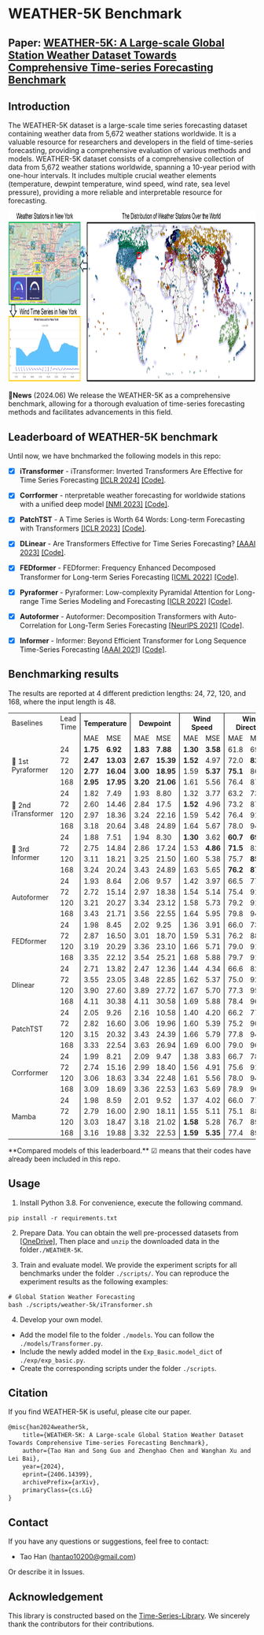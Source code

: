 #  WEATHER-5K Benchmark 
## Paper: [WEATHER-5K: A Large-scale Global Station Weather Dataset Towards Comprehensive Time-series Forecasting Benchmark](https://arxiv.org/abs/2406.14399)

## Introduction

The WEATHER-5K dataset is a large-scale time series forecasting dataset containing weather data from 5,672 weather stations worldwide. It is a valuable resource for researchers and developers in the field of time-series forecasting, providing a comprehensive evaluation of various methods and models.
WEATHER-5K dataset consists of a comprehensive collection of data from 5,672 weather stations worldwide, spanning a 10-year period with one-hour intervals. It includes multiple crucial weather elements (temperature, dewpint temperature, wind speed, wind rate, sea level pressure), providing a more reliable and interpretable resource for forecasting.

<p align="center">
<img src=".\asset\Overview.png" height = "350" alt="" align=center />
</p>


:triangular_flag_on_post:**News** (2024.06)  We release the WEATHER-5K as a comprehensive benchmark, allowing for a thorough evaluation of time-series forecasting methods and facilitates advancements in this field.

## Leaderboard of WEATHER-5K benchmark

Until now, we have bnchmarked the following models in this repo:
  - [x] **iTransformer** - iTransformer: Inverted Transformers Are Effective for Time Series Forecasting [[ICLR 2024]](https://arxiv.org/abs/2310.06625) [[Code]](https://github.com/thuml/Time-Series-Library/blob/main/models/iTransformer.py).
  - [x] **Corrformer** - nterpretable weather forecasting for worldwide stations with a unified deep model [[NMI 2023]](https://www.nature.com/articles/s42256-023-00667-9) [[Code]](https://github.com/thuml/Time-Series-Library/blob/main/models/Corrformer.py).

  - [x] **PatchTST** - A Time Series is Worth 64 Words: Long-term Forecasting with Transformers [[ICLR 2023]](https://openreview.net/pdf?id=Jbdc0vTOcol) [[Code]](https://github.com/thuml/Time-Series-Library/blob/main/models/PatchTST.py).
  - [x] **DLinear** - Are Transformers Effective for Time Series Forecasting? [[AAAI 2023]](https://arxiv.org/pdf/2205.13504.pdf) [[Code]](https://github.com/thuml/Time-Series-Library/blob/main/models/DLinear.py).
  - [x] **FEDformer** - FEDformer: Frequency Enhanced Decomposed Transformer for Long-term Series Forecasting [[ICML 2022]](https://proceedings.mlr.press/v162/zhou22g.html) [[Code]](https://github.com/thuml/Time-Series-Library/blob/main/models/FEDformer.py).
  - [x] **Pyraformer** - Pyraformer: Low-complexity Pyramidal Attention for Long-range Time Series Modeling and Forecasting [[ICLR 2022]](https://openreview.net/pdf?id=0EXmFzUn5I) [[Code]](https://github.com/thuml/Time-Series-Library/blob/main/models/Pyraformer.py).
  - [x] **Autoformer** - Autoformer: Decomposition Transformers with Auto-Correlation for Long-Term Series Forecasting [[NeurIPS 2021]](https://openreview.net/pdf?id=I55UqU-M11y) [[Code]](https://github.com/thuml/Time-Series-Library/blob/main/models/Autoformer.py).
  - [x] **Informer** - Informer: Beyond Efficient Transformer for Long Sequence Time-Series Forecasting [[AAAI 2021]](https://ojs.aaai.org/index.php/AAAI/article/view/17325/17132) [[Code]](https://github.com/thuml/Time-Series-Library/blob/main/models/Informer.py).


<!-- 
**Note: We will keep updating this leaderboard.** If you have proposed advanced and awesome models, you can send us your paper/code link or raise a pull request. We will add them to this repo and update the leaderboard as soon as possible. -->

## Benchmarking results 

The results are reported at 4 different prediction lengths: 24, 72, 120, and 168, where the input length is 48. 
<table>
  <colgroup>
    <col>
    <col>
    <col style="border-left: 1px solid black;">
    <col style="border-right: 1px solid black;">
    <col style="border-left: 1px solid black;">
    <col style="border-right: 1px solid black;">
    <col style="border-left: 1px solid black;">
    <col style="border-right: 1px solid black;">
    <col style="border-left: 1px solid black;">
    <col style="border-right: 1px solid black;">
    <col style="border-left: 1px solid black;">
    <col style="border-right: 1px solid black;">
  </colgroup>
    <tr>
        <td>Baselines<strong></td>
        <td>Lead Time</td>
        <th colspan="2">Temperature</th>
        <th colspan="2">Dewpoint</th>
        <th colspan="2">Wind Speed</th>
        <th colspan="2">Wind Direction</th>
        <th colspan="2">Sea Level Pressure</th>
        <th colspan="2">Overall</th>
    </tr>
    <tr>
        <td></td>
        <td></td>
        <td>MAE</td>
        <td>MSE</td>
        <td>MAE</td>
        <td>MSE</td>
        <td>MAE</td>
        <td>MSE</td>
        <td>MAE</td>
        <td>MSE</td>
        <td>MAE</td>
        <td>MSE</td>
        <td>MAE</td>
        <td>MSE</td>
    </tr>
<tr>
        <td rowspan="4">🥇 1st Pyraformer</td>
        <td>24</td>
        <td><strong>1.75<strong></td>
        <td><strong>6.92<strong></td>
        <td><strong>1.83<strong></td>
        <td><strong>7.88<strong></td>
        <td><strong>1.30<strong></td>
        <td><strong>3.58<strong></td>
        <td>61.8</td>
        <td>6930.2</td>
        <td><strong>1.90<strong></td>
        <td><strong>9.72<strong></td>
        <td>13.7</td>
        <td>1391.7</td>
    </tr>
    <tr>
        <td>72</td>
        <td><strong>2.47<strong></td>
        <td><strong>13.03<strong></td>
        <td><strong>2.67<strong></td>
        <td><strong>15.39<strong></td>
        <td><strong>1.52<strong></td>
        <td>4.97</td>
        <td>72.0</td>
        <td><strong>8222.4<strong></td>
        <td><strong>3.76<strong></td>
        <td><strong>33.67<strong></td>
        <td>16.5</td>
        <td>1657.9</td>
    </tr>
    <tr>
        <td>120</td>
        <td><strong>2.77<strong></td>
        <td><strong>16.04<strong></td>
        <td><strong>3.00<strong></td>
        <td><strong>18.95<strong></td>
        <td>1.59</td>
        <td><strong>5.37<strong></td>
        <td><strong>75.1<strong></td>
        <td>8610.7</td>
        <td><strong>4.43<strong></td>
        <td><strong>43.91<strong></td>
        <td><strong>17.4<strong></td>
        <td>1739.0</td>
    </tr>
    <tr>
        <td>168</td>
        <td><strong>2.95<strong></td>
        <td><strong>17.95<strong></td>
        <td><strong>3.20<strong></td>
        <td><strong>21.06<strong></td>
        <td>1.61</td>
        <td>5.56</td>
        <td>76.4</td>
        <td>8773.5</td>
        <td><strong>4.77<strong></td>
        <td><strong>49.97<strong></td>
        <td><strong>17.8<strong></td>
        <td>1773.6</td>
    </tr>
        <tr>
        <td rowspan="4">🥈 2nd iTransformer</td>
        <td>24</td>
        <td>1.82</td>
        <td>7.49</td>
        <td>1.93</td>
        <td>8.80</td>
        <td>1.32</td>
        <td>3.77</td>
        <td>63.2</td>
        <td>7358.8</td>
        <td>1.99</td>
        <td>10.84</td>
        <td>14.1</td>
        <td>1478.0</td>
    </tr>
    <tr>
        <td>72</td>
        <td>2.60</td>
        <td>14.46</td>
        <td>2.84</td>
        <td>17.5</td>
        <td><strong>1.52<strong></td>
        <td>4.96</td>
        <td>73.2</td>
        <td>8713.3</td>
        <td>4.14</td>
        <td>40.65</td>
        <td>16.9</td>
        <td>1758.2</td>
    </tr>
    <tr>
        <td>120</td>
        <td>2.97</td>
        <td>18.36</td>
        <td>3.24</td>
        <td>22.16</td>
        <td>1.59</td>
        <td>5.42</td>
        <td>76.4</td>
        <td>9192.2</td>
        <td>4.95</td>
        <td>54.67</td>
        <td>17.8</td>
        <td>1858.6</td>
    </tr>
    <tr>
        <td>168</td>
        <td>3.18</td>
        <td>20.64</td>
        <td>3.48</td>
        <td>24.89</td>
        <td>1.64</td>
        <td>5.67</td>
        <td>78.0</td>
        <td>9441.1</td>
        <td>5.36</td>
        <td>62.31</td>
        <td>18.3</td>
        <td>1910.9</td>
    </tr>
    <tr>
        <td rowspan="4">🥉 3rd Informer</td>
        <td >24</td>
        <td>1.88</td>
        <td>7.51</td>
        <td>1.94</td>
        <td>8.30</td>
        <td><strong>1.30<strong></td>
        <td>3.62</td>
        <td><strong>60.7<strong></td>
        <td><strong>6906.9<strong></td>
        <td>2.01</td>
        <td>10.56</td>
        <td><strong>13.6<strong></td>
        <td><strong>1387.4<strong></td>
    </tr>
    <tr>
        <td>72</td>
        <td>2.75</td>
        <td>14.84</td>
        <td>2.86</td>
        <td>17.24</td>
        <td>1.53</td>
        <td><strong>4.86<strong></td>
        <td><strong>71.5<strong></td>
        <td>8251.4</td>
        <td>4.24</td>
        <td>39.24</td>
        <td><strong>16.4<strong></td>
        <td><strong>1631.4<strong></td>
    </tr>
    <tr>
        <td>120</td>
        <td>3.11</td>
        <td>18.21</td>
        <td>3.25</td>
        <td>21.50</td>
        <td>1.60</td>
        <td>5.38</td>
        <td>75.7</td>
        <td><strong>8504.5<strong></td>
        <td>5.15</td>
        <td>54.31</td>
        <td>18.3</td>
        <td><strong>1720.4<strong></td>
    </tr>
    <tr>
        <td>168</td>
        <td>3.24</td>
        <td>20.24</td>
        <td>3.43</td>
        <td>24.89</td>
        <td>1.63</td>
        <td>5.65</td>
        <td><strong>76.2<strong></td>
        <td><strong>8718.4<strong></td>
        <td>5.26</td>
        <td>58.42</td>
        <td>18.1</td>
        <td><strong>1764.4<strong></td>
    </tr>
    <tr>
        <td rowspan="4">Autoformer</td>
        <td>24</td>
        <td>1.93</td>
        <td>8.64</td>
        <td>2.06</td>
        <td>9.57</td>
        <td>1.42</td>
        <td>3.97</td>
        <td>66.5</td>
        <td>7710.0</td>
        <td>2.26</td>
        <td>12.78</td>
        <td>15.2</td>
        <td>1553.4</td>
    </tr>
    <tr>
        <td>72</td>
        <td>2.72</td>
        <td>15.14</td>
        <td>2.97</td>
        <td>18.38</td>
        <td>1.54</td>
        <td>5.14</td>
        <td>75.4</td>
        <td>9111.5</td>
        <td>4.25</td>
        <td>42.34</td>
        <td>17.8</td>
        <td>1846.7</td>
    </tr>
    <tr>
        <td>120</td>
        <td>3.21</td>
        <td>20.27</td>
        <td>3.34</td>
        <td>23.12</td>
        <td>1.58</td>
        <td>5.73</td>
        <td>79.2</td>
        <td>9143.5</td>
        <td>4.83</td>
        <td>48.88</td>
        <td>18.1</td>
        <td>1868.3</td>
    </tr>
    <tr>
        <td>168</td>
        <td>3.43</td>
        <td>21.71</td>
        <td>3.56</td>
        <td>22.55</td>
        <td>1.64</td>
        <td>5.95</td>
        <td>79.8</td>
        <td>9435.8</td>
        <td>5.32</td>
        <td>61.85</td>
        <td>18.5</td>
        <td>1885.7</td>
    </tr>
    <tr>
        <td rowspan="4">FEDformer</td>
        <td>24</td>
        <td>1.98</td>
        <td>8.45</td>
        <td>2.02</td>
        <td>9.25</td>
        <td>1.36</td>
        <td>3.91</td>
        <td>66.0</td>
        <td>7384.1</td>
        <td>2.13</td>
        <td>11.43</td>
        <td>14.7</td>
        <td>1483.4</td>
    </tr>
    <tr>
        <td>72</td>
        <td>2.87</td>
        <td>16.50</td>
        <td>3.01</td>
        <td>18.70</td>
        <td>1.59</td>
        <td>5.31</td>
        <td>76.2</td>
        <td>8824.8</td>
        <td>4.15</td>
        <td>37.60</td>
        <td>17.6</td>
        <td>1780.6</td>
    </tr>
    <tr>
        <td>120</td>
        <td>3.19</td>
        <td>20.29</td>
        <td>3.36</td>
        <td>23.10</td>
        <td>1.66</td>
        <td>5.71</td>
        <td>79.0</td>
        <td>9143.3</td>
        <td>4.81</td>
        <td>48.86</td>
        <td>18.4</td>
        <td>1848.3</td>
    </tr>
    <tr>
        <td>168</td>
        <td>3.35</td>
        <td>22.12</td>
        <td>3.54</td>
        <td>25.21</td>
        <td>1.68</td>
        <td>5.88</td>
        <td>79.7</td>
        <td>9189.2</td>
        <td>5.01</td>
        <td>53.39</td>
        <td>18.7</td>
        <td>1859.2</td>
    </tr>
    <tr>
        <td rowspan="4">Dlinear</td>
        <td>24</td>
        <td>2.71</td>
        <td>13.82</td>
        <td>2.47</td>
        <td>12.36</td>
        <td>1.44</td>
        <td>4.34</td>
        <td>66.6</td>
        <td>8234.5</td>
        <td>3.09</td>
        <td>21.34</td>
        <td>15.3</td>
        <td>1657.3</td>
    </tr>
    <tr>
        <td>72</td>
        <td>3.55</td>
        <td>23.05</td>
        <td>3.48</td>
        <td>22.85</td>
        <td>1.62</td>
        <td>5.37</td>
        <td>75.0</td>
        <td>9250.8</td>
        <td>4.64</td>
        <td>45.83</td>
        <td>17.7</td>
        <td>1869.6</td>
    </tr>
    <tr>
        <td>120</td>
        <td>3.90</td>
        <td>27.60</td>
        <td>3.89</td>
        <td>27.72</td>
        <td>1.67</td>
        <td>5.70</td>
        <td>77.3</td>
        <td>9510.6</td>
        <td>5.19</td>
        <td>56.22</td>
        <td>18.4</td>
        <td>1925.6</td>
    </tr>
    <tr>
        <td>168</td>
        <td>4.11</td>
        <td>30.38</td>
        <td>4.11</td>
        <td>30.58</td>
        <td>1.69</td>
        <td>5.88</td>
        <td>78.4</td>
        <td>9630.0</td>
        <td>5.48</td>
        <td>61.73</td>
        <td>18.8</td>
        <td>1951.7</td>
    </tr>
    <tr>
        <td rowspan="4">PatchTST</td>
        <td>24</td>
        <td>2.05</td>
        <td>9.26</td>
        <td>2.16</td>
        <td>10.58</td>
        <td>1.40</td>
        <td>4.20</td>
        <td>66.2</td>
        <td>7765.8</td>
        <td>2.19</td>
        <td>12.54</td>
        <td>14.8</td>
        <td>1560.5</td>
    </tr>
    <tr>
        <td>72</td>
        <td>2.82</td>
        <td>16.60</td>
        <td>3.06</td>
        <td>19.96</td>
        <td>1.60</td>
        <td>5.39</td>
        <td>75.2</td>
        <td>9067.8</td>
        <td>4.28</td>
        <td>42.46</td>
        <td>17.4</td>
        <td>1830.5</td>
    </tr>
    <tr>
        <td>120</td>
        <td>3.15</td>
        <td>20.32</td>
        <td>3.43</td>
        <td>24.39</td>
        <td>1.66</td>
        <td>5.79</td>
        <td>77.8</td>
        <td>9452.6</td>
        <td>5.09</td>
        <td>57.29</td>
        <td>18.2</td>
        <td>1912.1</td>
    </tr>
    <tr>
        <td>168</td>
        <td>3.33</td>
        <td>22.54</td>
        <td>3.63</td>
        <td>26.94</td>
        <td>1.69</td>
        <td>6.00</td>
        <td>79.0</td>
        <td>9638.1</td>
        <td>5.51</td>
        <td>65.3</td>
        <td>18.6</td>
        <td>1951.7</td>
    </tr>
    <tr>
        <td rowspan="4">Corrformer</td>
        <td>24</td>
        <td>1.99</td>
        <td>8.21</td>
        <td>2.09</td>
        <td>9.47</td>
        <td>1.38</td>
        <td>3.83</td>
        <td>66.7</td>
        <td>7832.3</td>
        <td>2.19</td>
        <td>12.39</td>
        <td>14.9</td>
        <td>1584.4</td>
    </tr>
    <tr>
        <td>72</td>
        <td>2.74</td>
        <td>15.16</td>
        <td>2.99</td>
        <td>18.40</td>
        <td>1.56</td>
        <td>4.91</td>
        <td>75.6</td>
        <td>9111.7</td>
        <td>4.27</td>
        <td>42.36</td>
        <td>17.8</td>
        <td>1846.7</td>
    </tr>
    <tr>
        <td>120</td>
        <td>3.06</td>
        <td>18.63</td>
        <td>3.34</td>
        <td>22.48</td>
        <td>1.61</td>
        <td>5.56</td>
        <td>78.0</td>
        <td>9477.4</td>
        <td>5.08</td>
        <td>57.13</td>
        <td>18.1</td>
        <td>1915.8</td>
    </tr>
    <tr>
        <td>168</td>
        <td>3.09</td>
        <td>18.69</td>
        <td>3.36</td>
        <td>22.53</td>
        <td>1.63</td>
        <td>5.69</td>
        <td>78.9</td>
        <td>9636.0</td>
        <td>5.34</td>
        <td>61.83</td>
        <td>18.4</td>
        <td>1938.8</td>
    </tr>
    <tr>
        <td rowspan="4">Mamba</td>
        <td>24</td>
        <td>1.98</td>
        <td>8.59</td>
        <td>2.01</td>
        <td>9.52</td>
        <td>1.37</td>
        <td>4.02</td>
        <td>66.0</td>
        <td>7709.5</td>
        <td>2.21</td>
        <td>12.73</td>
        <td>14.7</td>
        <td>1548.9</td>
    </tr>
    <tr>
        <td>72</td>
        <td>2.79</td>
        <td>16.00</td>
        <td>2.90</td>
        <td>18.11</td>
        <td>1.55</td>
        <td>5.11</td>
        <td>75.1</td>
        <td>8863.9</td>
        <td>4.29</td>
        <td>41.88</td>
        <td>17.3</td>
        <td>1789.0</td>
    </tr>
    <tr>
        <td>120</td>
        <td>3.03</td>
        <td>18.47</td>
        <td>3.18</td>
        <td>21.02</td>
        <td><strong>1.58<strong></td>
        <td>5.28</td>
        <td>76.7</td>
        <td>8931.2</td>
        <td>4.93</td>
        <td>52.56</td>
        <td>17.9</td>
        <td>1805.7</td>
    </tr>
    <tr>
        <td>168</td>
        <td>3.16</td>
        <td>19.88</td>
        <td>3.32</td>
        <td>22.53</td>
        <td><strong>1.59<strong></td>
        <td><strong>5.35<strong></td>
        <td>77.4</td>
        <td>8958.8</td>
        <td>5.21</td>
        <td>57.37</td>
        <td>18.1</td>
        <td>1812.8</td>
    </tr>
</table>
**Compared models of this leaderboard.** ☑ means that their codes have already been included in this repo.


## Usage

1. Install Python 3.8. For convenience, execute the following command.

```
pip install -r requirements.txt
```

2. Prepare Data. You can obtain the well pre-processed datasets from [[OneDrive]](https://hkustconnect-my.sharepoint.com/:u:/g/personal/thanad_connect_ust_hk/EZGm7DP0qstElZwafr_U2YoBk5Ryt9rv7P31OqnUBZUPAA?e=5r0wEo), Then place and `unzip` the downloaded data in the folder`./WEATHER-5K`. 


3. Train and evaluate model. We provide the experiment scripts for all benchmarks under the folder `./scripts/`. You can reproduce the experiment results as the following examples:

```
# Global Station Weather Forecasting
bash ./scripts/weather-5k/iTransformer.sh

```

4. Develop your own model.

- Add the model file to the folder `./models`. You can follow the `./models/Transformer.py`.
- Include the newly added model in the `Exp_Basic.model_dict` of  `./exp/exp_basic.py`.
- Create the corresponding scripts under the folder `./scripts`.

## Citation

If you find WEATHER-5K is useful, please cite our paper.

```
@misc{han2024weather5k,
    title={WEATHER-5K: A Large-scale Global Station Weather Dataset Towards Comprehensive Time-series Forecasting Benchmark},
    author={Tao Han and Song Guo and Zhenghao Chen and Wanghan Xu and Lei Bai},
    year={2024},
    eprint={2406.14399},
    archivePrefix={arXiv},
    primaryClass={cs.LG}
}
```

## Contact
If you have any questions or suggestions, feel free to contact:

- Tao Han (hantao10200@gmail.com)

Or describe it in Issues.

## Acknowledgement

This library is constructed based on the [Time-Series-Library](https://github.com/thuml/Time-Series-Librar). We sincerely thank the contributors for their contributions.


